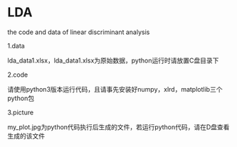 # LDA
the code and data of linear discriminant analysis


1.data

lda_data1.xlsx，lda_data1.xlsx为原始数据，python运行时请放置C盘目录下

2.code

请使用python3版本运行代码，且请事先安装好numpy，xlrd，matplotlib三个python包

3.picture

my_plot.jpg为python代码执行后生成的文件，若运行python代码，请在D盘查看生成的该文件
